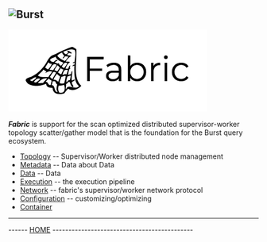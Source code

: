![Burst](../../documentation/burst_h_small.png "")
--

![](fabric.png "")


___Fabric___ is support for the scan optimized
distributed supervisor-worker topology scatter/gather model that is the foundation for the Burst query
ecosystem.

* [Topology](../burst-fabric-net/src/main/scala/org/burstsys/fabric/topology/readme.md) -- Supervisor/Worker distributed node management
* [Metadata](src/main/scala/org/burstsys/fabric/wave/metadata/readme.md) -- Data about Data
* [Data](src/main/scala/org/burstsys/fabric/wave/data/readme.md)        -- Data
* [Execution](src/main/scala/org/burstsys/fabric/wave/execution/readme.md)   -- the execution pipeline
* [Network](../burst-fabric-net/src/main/scala/org/burstsys/fabric/net/readme.md)      -- fabric's supervisor/worker network protocol
* [Configuration](src/main/scala/org/burstsys/fabric/wave/configuration/readme.md)     -- customizing/optimizing
* [Container](src/main/scala/org/burstsys/fabric/container/readme.md)



---
------ [HOME](../readme.md) --------------------------------------------
